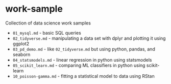 # work-sample
Collection of data science work samples

+ `01_mysql.md` - basic SQL queries
+ `02_tidyverse.md` - manipulating a data set with dplyr and plotting it using ggplot2
+ `03_pd_demo.md` - like `02_tidyverse.md` but using python, pandas, and seaborn
+ `04_statsmodels.md` - linear regression in python using statsmodels
+ `05_scikit_learn.md` - comparing ML classifiers in python using scikit-learn
+ `10_poisson-gamma.md` - fitting a statistical model to data using RStan
